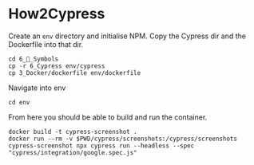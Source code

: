 # How2Cypress

Create an `env` directory and initialise NPM. Copy the Cypress dir and the Dockerfile into that dir. 

```
cd 6_🔣_Symbols
cp -r 6_Cypress env/cypress
cp 3_Docker/dockerfile env/dockerfile
```

Navigate into env

```
cd env
```

From here you should be able to build and run the container.

```
docker build -t cypress-screenshot .
docker run --rm -v $PWD/cypress/screenshots:/cypress/screenshots cypress-screenshot npx cypress run --headless --spec "cypress/integration/google.spec.js"
```

